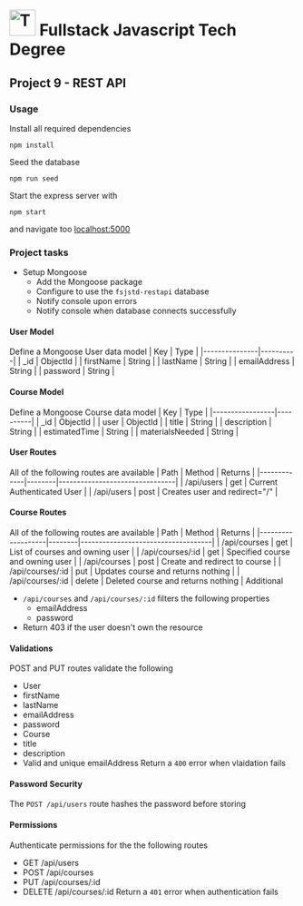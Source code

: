 # <img src="https://2013.raleigh.wordcamp.org/files/2013/11/Treehouse-Logo.png" height="46" alt="Treehouse Logo"> Fullstack Javascript Tech Degree
## Project 9 - REST API

### Usage
Install all required dependencies
```
npm install
```
Seed the database
```
npm run seed
```
Start the express server with
```
npm start
```
and navigate too [localhost:5000](localhost:5000)

### Project tasks
* Setup Mongoose
    - Add the Mongoose package
    - Configure to use the `fsjstd-restapi` database
    - Notify console upon errors
    - Notify console when database connects successfully
#### User Model
Define a Mongoose User data model
| Key           | Type     |
|---------------|----------|
| _id           | ObjectId |
| firstName     | String   |
| lastName      | String   |
| emailAddress  | String   |
| password      | String   |

#### Course Model
Define a Mongoose Course data model
| Key             | Type     |
|-----------------|----------|
| _id             | ObjectId |
| user            | ObjectId |
| title           | String   |
| description     | String   |
| estimatedTime   | String   |
| materialsNeeded | String   |

#### User Routes
All of the following routes are available
| Path        | Method | Returns                        |
|-------------|--------|--------------------------------|
| /api/users  | get    | Current Authenticated User     |
| /api/users  | post   | Creates user and redirect="/"  |

#### Course Routes
All of the following routes are available
| Path              | Method | Returns                            |
|-------------------|--------|------------------------------------|
| /api/courses      | get    | List of courses and owning user    |
| /api/courses/:id  | get    | Specified course and owning user   |
| /api/courses      | post   | Create and redirect to course      |
| /api/courses/:id  | put    | Updates course and returns nothing |
| /api/courses/:id  | delete | Deleted course and returns nothing |
Additional
+ `/api/courses` and `/api/courses/:id` filters the following properties
    - emailAddress
    - password
+ Return 403 if the user doesn't own the resource

#### Validations
POST and PUT routes validate the following
- User
- firstName
- lastName
- emailAddress
- password
- Course
- title
- description
- Valid and unique emailAddress
Return a `400` error when vlaidation fails

#### Password Security
The `POST /api/users` route hashes the password before storing

#### Permissions
Authenticate permissions for the the following routes
- GET /api/users
- POST /api/courses
- PUT /api/courses/:id
- DELETE /api/courses/:id
Return a `401` error when authentication fails